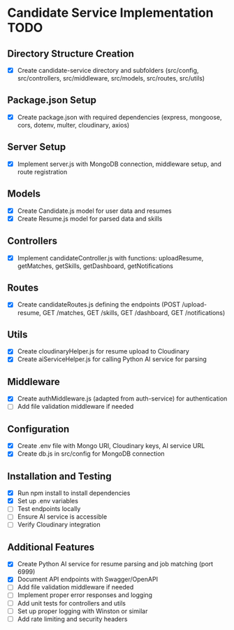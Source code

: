 # Candidate Service Implementation TODO

## Directory Structure Creation
- [x] Create candidate-service directory and subfolders (src/config, src/controllers, src/middleware, src/models, src/routes, src/utils)

## Package.json Setup
- [x] Create package.json with required dependencies (express, mongoose, cors, dotenv, multer, cloudinary, axios)

## Server Setup
- [x] Implement server.js with MongoDB connection, middleware setup, and route registration

## Models
- [x] Create Candidate.js model for user data and resumes
- [x] Create Resume.js model for parsed data and skills

## Controllers
- [x] Implement candidateController.js with functions: uploadResume, getMatches, getSkills, getDashboard, getNotifications

## Routes
- [x] Create candidateRoutes.js defining the endpoints (POST /upload-resume, GET /matches, GET /skills, GET /dashboard, GET /notifications)

## Utils
- [x] Create cloudinaryHelper.js for resume upload to Cloudinary
- [x] Create aiServiceHelper.js for calling Python AI service for parsing

## Middleware
- [x] Create authMiddleware.js (adapted from auth-service) for authentication
- [ ] Add file validation middleware if needed

## Configuration
- [x] Create .env file with Mongo URI, Cloudinary keys, AI service URL
- [x] Create db.js in src/config for MongoDB connection

## Installation and Testing
- [x] Run npm install to install dependencies
- [x] Set up .env variables
- [ ] Test endpoints locally
- [ ] Ensure AI service is accessible
- [ ] Verify Cloudinary integration

## Additional Features
- [x] Create Python AI service for resume parsing and job matching (port 6999)
- [x] Document API endpoints with Swagger/OpenAPI
- [ ] Add file validation middleware if needed
- [ ] Implement proper error responses and logging
- [ ] Add unit tests for controllers and utils
- [ ] Set up proper logging with Winston or similar
- [ ] Add rate limiting and security headers
